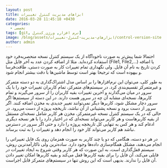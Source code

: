 ```yaml
---
layout: post
title: ابزاهای مدیریت کنترل تغییرات
date: 2016-03-28 11:45:18 +0430
categories:
  - تخصصی
tags: [git, نرم افزار, ورژن_کنترل]
image: /blog/assets/ابزارهای-مدیریت-کنترل-تغییرات/control-version-site.png
author: admin
---
```


احتمالا شما پیش‌تر به صورت ناخودآگاه از یک سیستم کنترل نسخه منحصربه‌فرد خود استفاده کرده‌اید.
مثلا از اضافه کردن عدد به آخر فایل مثل (File1, File2,…) یا اضافه کردن تاریخ به نام آن فایل.
ولی نگهداری تمام تغییرات کار به صورت دستی، طاقت‌فرسا و بیهوده است که ترجیحا بهتر است توسط ماشین‌ها با دقت بیشتر انجام شود.

به طور کلی، می‌توان این نرم‌افزار‌ها را بر اساس مدل اشتراک‌‌گذاری به دو دسته متمرکز و غیرمتمرکز تقسیم‌‌بندی کرد.
در سیستم‌های متمرکز، تمام کاربران تغییرات خود را با یک سرور در میان می‌گذارند و آخرین تغییرات بقیه کاربران را از سرور می‌گیرند و تمام کاربر‌ها، نسخه‌ای مشابه آن چه در سرور هست دارند.
در این دسته از سیستم‌ها اگر سرور دچار مشکل شود، کاربرها دیگر نمی‌‌توانند تغییر جدیدی به مخزن اضافه کنند.
اگر سرور از دست برود و نسخه پشتیبانی از آن نباشد، تاریخچه پروژه از دست می‌رود.
در حالی که در یک سیستم کنترل نسخه غیرمتمرکز، مخزن هر کاربر شامل نسخه‌ای مستقل از بقیه کاربرهاست و هر کاربر می‌تواند نسخه‌ای که در اختیار دارد را با هر نسخه دیگری ادغام کند و هر کس به تنهایی کل تاریخچه پروژه را دارد و حتی اگر سرور در دسترس نباشد هم کاربر می‌تواند کار خود را انجام دهد و تغییرات را به ثبت برساند.

در هر دو دسته‌، هنگامی که دو یا چند کاربر به صورت همزمان روی یک فایل تغییراتی را انجام می‌دهند، مشکل همگام‌‌سازی داده‌ها وجود دارد.
ساده‌‌‌ترین ولی ناکارآمد‌‌ترین روش، سیستم قفل‌‌گذاری است، به این صورت که هر کاربر وقتی شروع به ایجاد تغییرات در فایلی می‌کند، آن فایل را برای بقیه کاربرها قفل می‌کند و بقیه کاربرها امکان تغییر دادن آن فایل را ندارند.
بدیهی است که این روش تنها در سیستم‌های متمرکز قابل اجراست.

